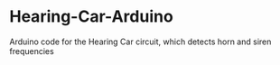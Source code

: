 # Hearing-Car-Arduino
Arduino code for the Hearing Car circuit, which detects horn and siren frequencies
